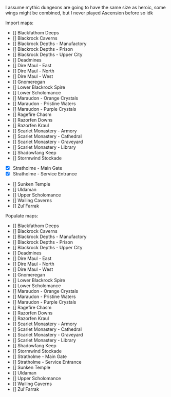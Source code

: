 I assume mythic dungeons are going to have the same size as heroic, some wings might be combined, but I never played Ascension before so idk

Import maps:
- [] Blackfathom Deeps
- [] Blackrock Caverns
- [] Blackrock Depths - Manufactory
- [] Blackrock Depths - Prison
- [] Blackrock Depths - Upper City
- [] Deadmines
- [] Dire Maul - East
- [] Dire Maul - North
- [] Dire Maul - West
- [] Gnomeregan
- [] Lower Blackrock Spire
- [] Lower Scholomance
- [] Maraudon - Orange Crystals
- [] Maraudon - Pristine Waters
- [] Maraudon - Purple Crystals
- [] Ragefire Chasm
- [] Razorfen Downs
- [] Razorfen Kraul
- [] Scarlet Monastery - Armory
- [] Scarlet Monastery - Cathedral
- [] Scarlet Monastery - Graveyard
- [] Scarlet Monastery - Library
- [] Shadowfang Keep
- [] Stormwind Stockade
- [x] Stratholme - Main Gate
- [x] Stratholme - Service Entrance
- [] Sunken Temple
- [] Uldaman
- [] Upper Scholomance
- [] Wailing Caverns
- [] Zul'Farrak

Populate maps:
- [] Blackfathom Deeps
- [] Blackrock Caverns
- [] Blackrock Depths - Manufactory
- [] Blackrock Depths - Prison
- [] Blackrock Depths - Upper City
- [] Deadmines
- [] Dire Maul - East
- [] Dire Maul - North
- [] Dire Maul - West
- [] Gnomeregan
- [] Lower Blackrock Spire
- [] Lower Scholomance
- [] Maraudon - Orange Crystals
- [] Maraudon - Pristine Waters
- [] Maraudon - Purple Crystals
- [] Ragefire Chasm
- [] Razorfen Downs
- [] Razorfen Kraul
- [] Scarlet Monastery - Armory
- [] Scarlet Monastery - Cathedral
- [] Scarlet Monastery - Graveyard
- [] Scarlet Monastery - Library
- [] Shadowfang Keep
- [] Stormwind Stockade
- [] Stratholme - Main Gate
- [] Stratholme - Service Entrance
- [] Sunken Temple
- [] Uldaman
- [] Upper Scholomance
- [] Wailing Caverns
- [] Zul'Farrak